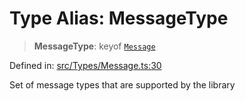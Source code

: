 # Type Alias: MessageType

> **MessageType**: keyof [`Message`](../namespaces/proto/classes/Message.md)

Defined in: [src/Types/Message.ts:30](https://github.com/WhiskeySockets/Baileys/blob/2fdabb7f387029b680a2c5e056c7022c25b0f110/src/Types/Message.ts#L30)

Set of message types that are supported by the library
